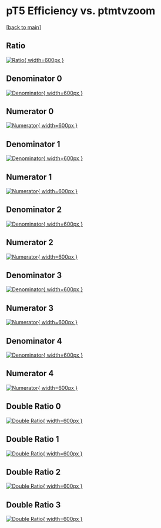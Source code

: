 # pT5 Efficiency vs. ptmtvzoom

[[back to main](./)]



## Ratio

[![Ratio](../mtv/var/pT5_vtr_11_-1_eff_ptmtvzoom.png){ width=600px }](../mtv/var/pT5_vtr_11_-1_eff_ptmtvzoom.pdf)

## Denominator 0

[![Denominator](../mtv/den/pT5_vtr_11_-1_eff_ptmtvzoom_den0.png){ width=600px }](../mtv/den/pT5_vtr_11_-1_eff_ptmtvzoom_den0.pdf)

## Numerator 0

[![Numerator](../mtv/num/pT5_vtr_11_-1_eff_ptmtvzoom_num0.png){ width=600px }](../mtv/num/pT5_vtr_11_-1_eff_ptmtvzoom_num0.pdf)

## Denominator 1

[![Denominator](../mtv/den/pT5_vtr_11_-1_eff_ptmtvzoom_den1.png){ width=600px }](../mtv/den/pT5_vtr_11_-1_eff_ptmtvzoom_den1.pdf)

## Numerator 1

[![Numerator](../mtv/num/pT5_vtr_11_-1_eff_ptmtvzoom_num1.png){ width=600px }](../mtv/num/pT5_vtr_11_-1_eff_ptmtvzoom_num1.pdf)

## Denominator 2

[![Denominator](../mtv/den/pT5_vtr_11_-1_eff_ptmtvzoom_den2.png){ width=600px }](../mtv/den/pT5_vtr_11_-1_eff_ptmtvzoom_den2.pdf)

## Numerator 2

[![Numerator](../mtv/num/pT5_vtr_11_-1_eff_ptmtvzoom_num2.png){ width=600px }](../mtv/num/pT5_vtr_11_-1_eff_ptmtvzoom_num2.pdf)

## Denominator 3

[![Denominator](../mtv/den/pT5_vtr_11_-1_eff_ptmtvzoom_den3.png){ width=600px }](../mtv/den/pT5_vtr_11_-1_eff_ptmtvzoom_den3.pdf)

## Numerator 3

[![Numerator](../mtv/num/pT5_vtr_11_-1_eff_ptmtvzoom_num3.png){ width=600px }](../mtv/num/pT5_vtr_11_-1_eff_ptmtvzoom_num3.pdf)

## Denominator 4

[![Denominator](../mtv/den/pT5_vtr_11_-1_eff_ptmtvzoom_den4.png){ width=600px }](../mtv/den/pT5_vtr_11_-1_eff_ptmtvzoom_den4.pdf)

## Numerator 4

[![Numerator](../mtv/num/pT5_vtr_11_-1_eff_ptmtvzoom_num4.png){ width=600px }](../mtv/num/pT5_vtr_11_-1_eff_ptmtvzoom_num4.pdf)

## Double Ratio 0

[![Double Ratio](../mtv/ratio/pT5_vtr_11_-1_eff_ptmtvzoom_ratio0.png){ width=600px }](../mtv/ratio/pT5_vtr_11_-1_eff_ptmtvzoom_ratio0.pdf)

## Double Ratio 1

[![Double Ratio](../mtv/ratio/pT5_vtr_11_-1_eff_ptmtvzoom_ratio1.png){ width=600px }](../mtv/ratio/pT5_vtr_11_-1_eff_ptmtvzoom_ratio1.pdf)

## Double Ratio 2

[![Double Ratio](../mtv/ratio/pT5_vtr_11_-1_eff_ptmtvzoom_ratio2.png){ width=600px }](../mtv/ratio/pT5_vtr_11_-1_eff_ptmtvzoom_ratio2.pdf)

## Double Ratio 3

[![Double Ratio](../mtv/ratio/pT5_vtr_11_-1_eff_ptmtvzoom_ratio3.png){ width=600px }](../mtv/ratio/pT5_vtr_11_-1_eff_ptmtvzoom_ratio3.pdf)

